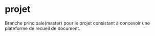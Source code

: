 # projet
Branche principale(master) pour le projet consistant à concevoir une plateforme  de recueil de document.
